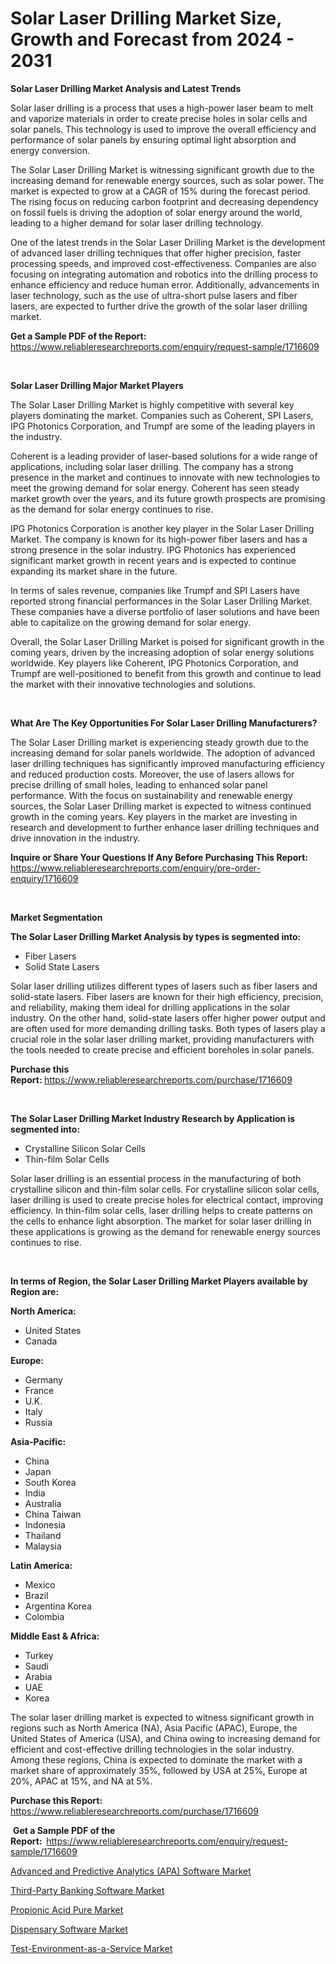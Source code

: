 <p><h1>Solar Laser Drilling Market Size, Growth and Forecast from 2024 - 2031</h1></p><p><strong>Solar Laser Drilling Market Analysis and Latest Trends</strong></p>
<p><p>Solar laser drilling is a process that uses a high-power laser beam to melt and vaporize materials in order to create precise holes in solar cells and solar panels. This technology is used to improve the overall efficiency and performance of solar panels by ensuring optimal light absorption and energy conversion.</p><p>The Solar Laser Drilling Market is witnessing significant growth due to the increasing demand for renewable energy sources, such as solar power. The market is expected to grow at a CAGR of 15% during the forecast period. The rising focus on reducing carbon footprint and decreasing dependency on fossil fuels is driving the adoption of solar energy around the world, leading to a higher demand for solar laser drilling technology.</p><p>One of the latest trends in the Solar Laser Drilling Market is the development of advanced laser drilling techniques that offer higher precision, faster processing speeds, and improved cost-effectiveness. Companies are also focusing on integrating automation and robotics into the drilling process to enhance efficiency and reduce human error. Additionally, advancements in laser technology, such as the use of ultra-short pulse lasers and fiber lasers, are expected to further drive the growth of the solar laser drilling market.</p></p>
<p><strong>Get a Sample PDF of the Report:&nbsp;</strong> <a href="https://www.reliableresearchreports.com/enquiry/request-sample/1716609">https://www.reliableresearchreports.com/enquiry/request-sample/1716609</a></p>
<p>&nbsp;</p>
<p><strong>Solar Laser Drilling Major Market Players</strong></p>
<p><p>The Solar Laser Drilling Market is highly competitive with several key players dominating the market. Companies such as Coherent, SPI Lasers, IPG Photonics Corporation, and Trumpf are some of the leading players in the industry.</p><p>Coherent is a leading provider of laser-based solutions for a wide range of applications, including solar laser drilling. The company has a strong presence in the market and continues to innovate with new technologies to meet the growing demand for solar energy. Coherent has seen steady market growth over the years, and its future growth prospects are promising as the demand for solar energy continues to rise.</p><p>IPG Photonics Corporation is another key player in the Solar Laser Drilling Market. The company is known for its high-power fiber lasers and has a strong presence in the solar industry. IPG Photonics has experienced significant market growth in recent years and is expected to continue expanding its market share in the future.</p><p>In terms of sales revenue, companies like Trumpf and SPI Lasers have reported strong financial performances in the Solar Laser Drilling Market. These companies have a diverse portfolio of laser solutions and have been able to capitalize on the growing demand for solar energy.</p><p>Overall, the Solar Laser Drilling Market is poised for significant growth in the coming years, driven by the increasing adoption of solar energy solutions worldwide. Key players like Coherent, IPG Photonics Corporation, and Trumpf are well-positioned to benefit from this growth and continue to lead the market with their innovative technologies and solutions.</p></p>
<p>&nbsp;</p>
<p><strong>What Are The Key Opportunities For Solar Laser Drilling Manufacturers?</strong></p>
<p><p>The Solar Laser Drilling market is experiencing steady growth due to the increasing demand for solar panels worldwide. The adoption of advanced laser drilling techniques has significantly improved manufacturing efficiency and reduced production costs. Moreover, the use of lasers allows for precise drilling of small holes, leading to enhanced solar panel performance. With the focus on sustainability and renewable energy sources, the Solar Laser Drilling market is expected to witness continued growth in the coming years. Key players in the market are investing in research and development to further enhance laser drilling techniques and drive innovation in the industry.</p></p>
<p><strong>Inquire or Share Your Questions If Any Before Purchasing This Report:</strong> <a href="https://www.reliableresearchreports.com/enquiry/pre-order-enquiry/1716609">https://www.reliableresearchreports.com/enquiry/pre-order-enquiry/1716609</a></p>
<p>&nbsp;</p>
<p><strong>Market Segmentation</strong></p>
<p><strong>The Solar Laser Drilling Market Analysis by types is segmented into:</strong></p>
<p><ul><li>Fiber Lasers</li><li>Solid State Lasers</li></ul></p>
<p><p>Solar laser drilling utilizes different types of lasers such as fiber lasers and solid-state lasers. Fiber lasers are known for their high efficiency, precision, and reliability, making them ideal for drilling applications in the solar industry. On the other hand, solid-state lasers offer higher power output and are often used for more demanding drilling tasks. Both types of lasers play a crucial role in the solar laser drilling market, providing manufacturers with the tools needed to create precise and efficient boreholes in solar panels.</p></p>
<p><strong>Purchase this Report:&nbsp;</strong><a href="https://www.reliableresearchreports.com/purchase/1716609">https://www.reliableresearchreports.com/purchase/1716609</a></p>
<p>&nbsp;</p>
<p><strong>The Solar Laser Drilling Market Industry Research by Application is segmented into:</strong></p>
<p><ul><li>Crystalline Silicon Solar Cells</li><li>Thin-film Solar Cells</li></ul></p>
<p><p>Solar laser drilling is an essential process in the manufacturing of both crystalline silicon and thin-film solar cells. For crystalline silicon solar cells, laser drilling is used to create precise holes for electrical contact, improving efficiency. In thin-film solar cells, laser drilling helps to create patterns on the cells to enhance light absorption. The market for solar laser drilling in these applications is growing as the demand for renewable energy sources continues to rise.</p></p>
<p>&nbsp;</p>
<p><strong>In terms of Region, the Solar Laser Drilling Market Players available by Region are:</strong></p>
<p>
    <p> <strong> North America: </strong>
        <ul>
            <li>United States</li>
            <li>Canada</li>
        </ul>
        </p> 
    <p> <strong> Europe: </strong>
        <ul>
            <li>Germany</li>
            <li>France</li>
            <li>U.K.</li>
            <li>Italy</li>
            <li>Russia</li>
        </ul>
        </p> 
    <p> <strong> Asia-Pacific: </strong>
        <ul>
            <li>China</li>
            <li>Japan</li>
            <li>South Korea</li>
            <li>India</li>
            <li>Australia</li>
            <li>China Taiwan</li>
            <li>Indonesia</li>
            <li>Thailand</li>
            <li>Malaysia</li>
        </ul>
        </p> 
    <p> <strong> Latin America: </strong>
        <ul>
            <li>Mexico</li>
            <li>Brazil</li>
            <li>Argentina Korea</li>
            <li>Colombia</li>
        </ul>
        </p> 
    <p> <strong> Middle East & Africa: </strong>
        <ul>
            <li>Turkey</li>
            <li>Saudi</li>
            <li>Arabia</li>
            <li>UAE</li>
            <li>Korea</li>
        </ul>
    </p>
    </p>
<p><p>The solar laser drilling market is expected to witness significant growth in regions such as North America (NA), Asia Pacific (APAC), Europe, the United States of America (USA), and China owing to increasing demand for efficient and cost-effective drilling technologies in the solar industry. Among these regions, China is expected to dominate the market with a market share of approximately 35%, followed by USA at 25%, Europe at 20%, APAC at 15%, and NA at 5%.</p></p>
<p><strong>Purchase this Report: </strong><a href="https://www.reliableresearchreports.com/purchase/1716609">https://www.reliableresearchreports.com/purchase/1716609</a></p>
<p>&nbsp;<strong>Get a Sample PDF of the Report:&nbsp;&nbsp;</strong><a href="https://www.reliableresearchreports.com/enquiry/request-sample/1716609">https://www.reliableresearchreports.com/enquiry/request-sample/1716609</a></p>
<p><strong></strong></p>
<p><p><a href="https://medium.com/@v27092023/advanced-and-predictive-analytics-apa-software-market-comprehensive-assessment-by-type-dbc4665c91db">Advanced and Predictive Analytics (APA) Software Market</a></p><p><a href="https://medium.com/@v27092023/third-party-banking-software-market-comprehensive-assessment-by-type-application-and-geography-752dfb31429c">Third-Party Banking Software Market</a></p><p><a href="https://github.com/angelajermaine/Market-Research-Report-List-2/blob/main/propionic-acid-pure-market.md">Propionic Acid Pure Market</a></p><p><a href="https://github.com/provorikovar/Market-Research-Report-List-3/blob/main/dispensary-software-market.md">Dispensary Software Market</a></p><p><a href="https://medium.com/@v27092023/test-environment-as-a-service-market-analysis-its-cagr-market-segmentation-and-global-industry-ea20e296e440">Test-Environment-as-a-Service Market</a></p></p>